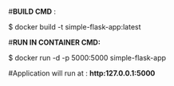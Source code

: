 
#**BUILD CMD** :

$ docker build -t simple-flask-app:latest

#**RUN IN CONTAINER CMD:**

$ docker run -d -p 5000:5000 simple-flask-app

#Application will run at : **http:127.0.0.1:5000**

